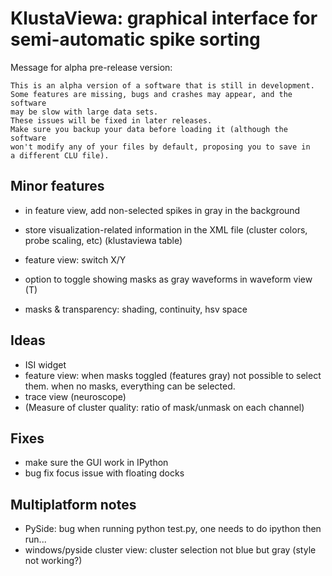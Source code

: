 KlustaViewa: graphical interface for semi-automatic spike sorting
===========================================================

Message for alpha pre-release version:

    This is an alpha version of a software that is still in development.
    Some features are missing, bugs and crashes may appear, and the software
    may be slow with large data sets. 
    These issues will be fixed in later releases.
    Make sure you backup your data before loading it (although the software
    won't modify any of your files by default, proposing you to save in 
    a different CLU file).
  
  
Minor features
--------------

  * in feature view, add non-selected spikes in gray in the background
  
  * store visualization-related information in the XML file (cluster colors,
    probe scaling, etc) (klustaviewa table)
    
  * feature view: switch X/Y
  * option to toggle showing masks as gray waveforms in waveform view (T)
  * masks & transparency: shading, continuity, hsv space
  
  
Ideas
-----
  
  * ISI widget
  * feature view: when masks toggled (features gray) not possible to select
    them. when no masks, everything can be selected.
  * trace view (neuroscope)
  * (Measure of cluster quality: ratio of mask/unmask on each channel)


Fixes
-----

  * make sure the GUI work in IPython
  * bug fix focus issue with floating docks
  
  
Multiplatform notes
-------------------

  * PySide: bug when running python test.py, one needs to do ipython then run...
  * windows/pyside cluster view: cluster selection not blue but gray (style not working?)

  
